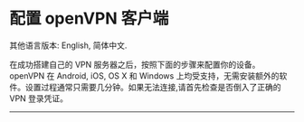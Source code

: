 配置 openVPN 客户端
=================
其他语言版本: English, 简体中文. <br>

在成功搭建自己的 VPN 服务器之后，按照下面的步骤来配置你的设备。openVPN 在 Android, iOS, OS X 和 Windows 上均受支持，无需安装额外的软件。设置过程通常只需要几分钟。如果无法连接,请首先检查是否倒入了正确的 VPN 登录凭证。

----------------------------------------------------------
